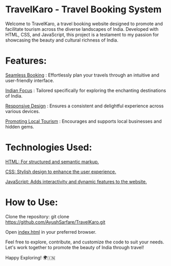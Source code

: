 # TravelKaro - Travel Booking System
Welcome to TravelKaro, a travel booking website designed to promote and facilitate tourism across the diverse landscapes of India. Developed with HTML, CSS, and JavaScript, this project is a testament to my passion for showcasing the beauty and cultural richness of India.

# Features:
<ins>Seamless Booking</ins> : Effortlessly plan your travels through an intuitive and user-friendly interface.

<ins>Indian Focus</ins> : Tailored specifically for exploring the enchanting destinations of India.

<ins>Responsive Design</ins> : Ensures a consistent and delightful experience across various devices.

<ins>Promoting Local Tourism</ins> : Encourages and supports local businesses and hidden gems.

# Technologies Used:
<ins>HTML: For structured and semantic markup.

<ins>CSS: Stylish design to enhance the user experience.

<ins>JavaScript: Adds interactivity and dynamic features to the website.

# How to Use:
Clone the repository: git clone https://github.com/AyushSarfare/TravelKaro.git

Open <ins>index.html</ins> in your preferred browser.

Feel free to explore, contribute, and customize the code to suit your needs. Let's work together to promote the beauty of India through travel!

Happy Exploring! 🌍🇮🇳
